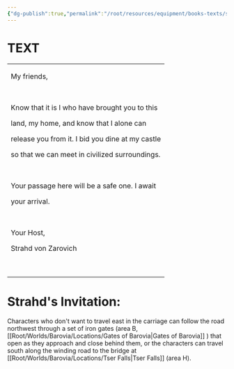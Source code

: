 ```yaml
---
{"dg-publish":true,"permalink":"/root/resources/equipment/books-texts/strahd-s-invitation/"}
---
```


# **TEXT**

<table><tbody><tr class="odd"><td><p>My friends,</p><p> </p><p>Know that it is I who have brought you to this</p><p>land, my home, and know that I alone can</p><p>release you from it. I bid you dine at my castle</p><p>so that we can meet in civilized surroundings.</p><p> </p><p>Your passage here will be a safe one. I await</p><p>your arrival.</p><p> </p><p>Your Host,</p><p>Strahd von Zarovich</p><p> </p></td></tr></tbody></table>

# **Strahd's Invitation:** 

Characters who don't want to travel east in the carriage can follow the road northwest through a set of iron gates (area B, [[Root/Worlds/Barovia/Locations/Gates of Barovia\|Gates of Barovia]] ) that open as they approach and close behind them, or the characters can travel south along the winding road to the bridge at [[Root/Worlds/Barovia/Locations/Tser Falls\|Tser Falls]] (area H).
